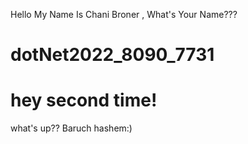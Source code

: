 Hello My Name Is Chani Broner , What's Your Name???
# dotNet2022_8090_7731
# hey second time!
what's up??
Baruch hashem:)